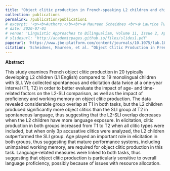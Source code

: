 ```yaml
---
title: "Object clitic production in French-speaking L2 children and children with SLI: A longitudinal comparison of elicited and spontaneous language"
collection: publications
permalink: /publication/publication1
# excerpt: '<p><b>Authors:</b><br>⦿ Maureen Scheidnes <br>⦿ Laurice Tuller,<br>⦿ Philippe Prévost.</p>'
# date: 2020-07-01
# venue: 'Linguistic Approaches to Bilingualism, Volume 11, Issue 2, April 2021 (pages 259-288)'
# slidesurl: 'http://academicpages.github.io/files/slides1.pdf'
paperurl: 'https://www.jbe-platform.com/content/journals/10.1075/lab.18086.sch'
citation: 'Scheidnes, Maureen, et al. “Object Clitic Production in French-Speaking L2 Children and Children with SLI: A Longitudinal Comparison of Elicited and Spontaneous Language.” Linguistic Approaches to Bilingualism, John Benjamins, 7 Jan. 2020, doi.org/10.1075/lab.18086.sch.'
---
```


<p><b>Abstract</b></p>
This study examines French object clitic production in 20 typically developing L2 children (L1 English) compared to 19 monolingual children with SLI. We collected spontaneous and elicitation data twice at a one-year interval (T1, T2) in order to better evaluate the impact of age- and time-related factors on the L2-SLI comparison, as well as the impact of proficiency and working memory on object clitic production. The data revealed considerable group overlap at T1 in both tasks, but the L2 children produced significantly more object clitics than the SLI group at T2 in spontaneous language, thus suggesting that the L2-SLI overlap decreases when the L2 children have more language exposure. In elicitation, clitic production in both groups increased from T1 to T2 when all clitic types were included, but when only 3p accusative clitics were analyzed, the L2 children outperformed the SLI group. Age played an important role in elicitation in both groups, thus suggesting that mature performance systems, including unimpaired working memory, are required for object clitic production in this task. Language-related measures were linked to both tasks, thus suggesting that object clitic production is particularly sensitive to overall language proficiency, possibly because of issues with resource allocation.
